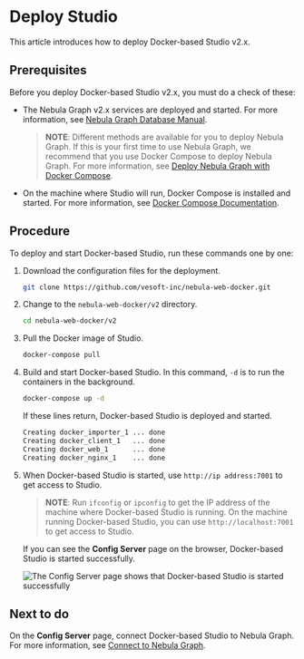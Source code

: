 # Deploy Studio

This article introduces how to deploy Docker-based Studio v2.x.  

## Prerequisites

Before you deploy Docker-based Studio v2.x, you must do a check of these:

- The Nebula Graph v2.x services are deployed and started. For more information, see [Nebula Graph Database Manual](https://docs.nebula-graph.io/2.0/2.quick-start/1.quick-start-workflow/).
  > **NOTE**: Different methods are available for you to deploy Nebula Graph. If this is your first time to use Nebula Graph, we recommend that you use Docker Compose to deploy Nebula Graph. For more information, see [Deploy Nebula Graph with Docker Compose](https://docs.nebula-graph.io/2.0/2.quick-start/2.deploy-nebula-graph-with-docker-compose/).

- On the machine where Studio will run, Docker Compose is installed and started. For more information, see [Docker Compose Documentation](https://docs.docker.com/compose/install/ "Click to go to Docker Documentation").

## Procedure

To deploy and start Docker-based Studio, run these commands one by one:

1. Download the configuration files for the deployment.

    ```bash
    git clone https://github.com/vesoft-inc/nebula-web-docker.git
    ```

2. Change to the `nebula-web-docker/v2` directory.

    ```bash
    cd nebula-web-docker/v2
    ```

3. Pull the Docker image of Studio.

    ```bash
    docker-compose pull
    ```

4. Build and start Docker-based Studio. In this command, `-d` is to run the containers in the background.

   ```bash
   docker-compose up -d
   ```

    If these lines return, Docker-based Studio is deployed and started.

    ```bash
    Creating docker_importer_1 ... done
    Creating docker_client_1   ... done
    Creating docker_web_1      ... done
    Creating docker_nginx_1    ... done
    ```

5. When Docker-based Studio is started, use `http://ip address:7001` to get access to Studio.
   > **NOTE**: Run `ifconfig` or `ipconfig` to get the IP address of the machine where Docker-based Studio is running. On the machine running Docker-based Studio, you can use `http://localhost:7001` to get access to Studio.

    If you can see the **Config Server** page on the browser, Docker-based Studio is started successfully.

    ![The Config Server page shows that Docker-based Studio is started successfully](https://docs-cdn.nebula-graph.com.cn/nebula-studio-docs/st-ug-052.png "Docker-based Studio is started")

## Next to do

On the **Config Server** page, connect Docker-based Studio to Nebula Graph. For more information, see [Connect to Nebula Graph](st-ug-connect.md).
